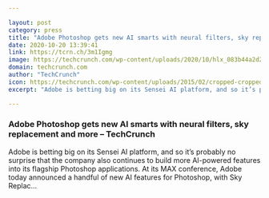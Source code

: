```yaml
---

layout: post
category: press
title: "Adobe Photoshop gets new AI smarts with neural filters, sky replacement and more"
date: 2020-10-20 13:39:41
link: https://tcrn.ch/3m1Igmg
image: https://techcrunch.com/wp-content/uploads/2020/10/hlx_083b44a2d2c3d8f211265df7a461e3c76f712056.jpg?w=764
domain: techcrunch.com
author: "TechCrunch"
icon: https://techcrunch.com/wp-content/uploads/2015/02/cropped-cropped-favicon-gradient.png?w=180
excerpt: "Adobe is betting big on its Sensei AI platform, and so it’s probably no surprise that the company also continues to build more AI-powered features into its flagship Photoshop applications. At its MAX conference, Adobe today announced a handful of new AI features for Photoshop, with Sky Replac…"

---
```


### Adobe Photoshop gets new AI smarts with neural filters, sky replacement and more – TechCrunch

Adobe is betting big on its Sensei AI platform, and so it’s probably no surprise that the company also continues to build more AI-powered features into its flagship Photoshop applications. At its MAX conference, Adobe today announced a handful of new AI features for Photoshop, with Sky Replac…